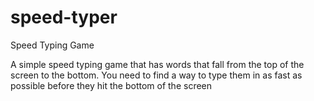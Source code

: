 # speed-typer
Speed Typing Game

A simple speed typing game that has words that fall from the top of the screen to the bottom. You need to find a way to type them in as fast as possible before they hit the bottom of the screen
